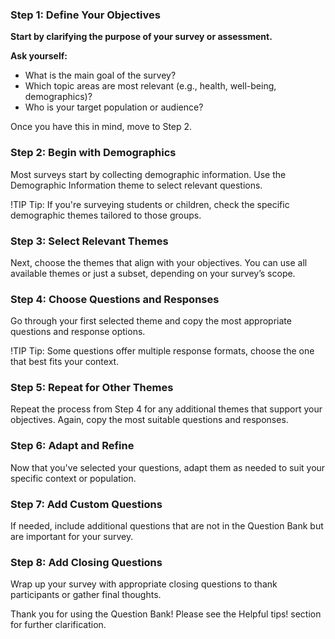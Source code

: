 ### Step 1: Define Your Objectives

**Start by clarifying the purpose of your survey or assessment.**

**Ask yourself:**

- What is the main goal of the survey?
- Which topic areas are most relevant (e.g., health, well-being, demographics)?
- Who is your target population or audience?

Once you have this in mind, move to Step 2.

### Step 2: Begin with Demographics

Most surveys start by collecting demographic information. Use the Demographic Information theme to select relevant questions.

!TIP Tip: If you're surveying students or children, check the specific demographic themes tailored to those groups.

### Step 3: Select Relevant Themes

Next, choose the themes that align with your objectives. You can use all available themes or just a subset, depending on your survey’s scope.

### Step 4: Choose Questions and Responses

Go through your first selected theme and copy the most appropriate questions and response options.

!TIP Tip: Some questions offer multiple response formats, choose the one that best fits your context.

### Step 5: Repeat for Other Themes

Repeat the process from Step 4 for any additional themes that support your objectives. Again, copy the most suitable questions and responses.

### Step 6: Adapt and Refine

Now that you've selected your questions, adapt them as needed to suit your specific context or population.

### Step 7: Add Custom Questions

If needed, include additional questions that are not in the Question Bank but are important for your survey.

### Step 8: Add Closing Questions

Wrap up your survey with appropriate closing questions to thank participants or gather final thoughts.

Thank you for using the Question Bank! Please see the Helpful tips! section for further clarification.
